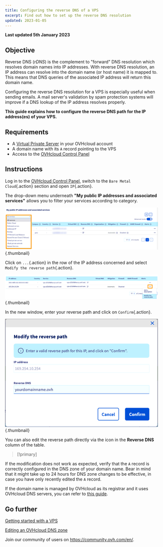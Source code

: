 ```yaml
---
title: Configuring the reverse DNS of a VPS
excerpt: Find out how to set up the reverse DNS resolution
updated: 2023-01-05
---
```


**Last updated 5th January 2023**

## Objective

Reverse DNS (*rDNS*) is the complement to "forward" DNS resolution which resolves domain names into IP addresses. With reverse DNS resolution, an IP address can resolve into the domain name (or host name) it is mapped to. This means that DNS queries of the associated IP address will return this domain name.

Configuring the reverse DNS resolution for a VPS is especially useful when sending emails. A mail server's validation by spam protection systems will improve if a DNS lookup of the IP address resolves properly.

**This guide explains how to configure the reverse DNS path for the IP address(es) of your VPS.**

## Requirements

- A [Virtual Private Server](https://www.ovhcloud.com/en-sg/vps/) in your OVHcloud account
- A domain name with its `A` record pointing to the VPS
- Access to the [OVHcloud Control Panel](https://ca.ovh.com/auth/?action=gotomanager&from=https://www.ovh.com/sg/&ovhSubsidiary=sg)

## Instructions

Log in to the [OVHcloud Control Panel](https://ca.ovh.com/auth/?action=gotomanager&from=https://www.ovh.com/sg/&ovhSubsidiary=sg), switch to the `Bare Metal Cloud`{.action} section and open `IP`{.action}.

The drop-down menu underneath **"My public IP addresses and associated services"** allows you to filter your services according to category.

![Reverse IP](images/selectservice2022.png){.thumbnail}

Click on `...`{.action} in the row of the IP address concerned and select `Modify the reverse path`{.action}.

![Reverse DNS](images/reversecp01.png){.thumbnail}

In the new window, enter your reverse path and click on `Confirm`{.action}.

![Reverse DNS](images/reversecp02.png){.thumbnail}

You can also edit the reverse path directly via the icon in the **Reverse DNS** column of the table.

> [!primary]
>
If the modification does not work as expected, verify that the `A` record is correctly configured in the DNS zone of your domain name. Bear in mind that it might take up to 24 hours for DNS zone changes to be effective, in case you have only recently edited the `A` record.
>
If the domain name is managed by OVHcloud as its registrar and it uses OVHcloud DNS servers, you can refer to [this guide](/pages/web_cloud/domains/dns_zone_edit).
>

## Go further <a name="gofurther"></a>

[Getting started with a VPS](/pages/bare_metal_cloud/virtual_private_servers/starting_with_a_vps)

[Editing an OVHcloud DNS zone](/pages/web_cloud/domains/dns_zone_edit)

Join our community of users on <https://community.ovh.com/en/>.
